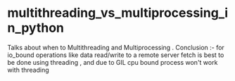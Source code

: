 # multithreading_vs_multiprocessing_in_python
Talks about when to Multithreading and Multiprocessing . Conclusion :- for io_bound operations like data read/write to a remote server fetch is best to be done using threading , and due to GIL cpu bound process won't work with threading

